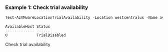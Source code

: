 ### Example 1: Check trial availability
```powershell
Test-AzVMwareLocationTrialAvailability -Location westcentralus -Name av36
```
```output
AvailableHost Status
------------- ------
0             TrialDisabled
```

Check trial availability